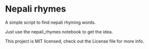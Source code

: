 # Nepali rhymes

A simple script to find nepali rhyming words.

Just use the nepali\_rhymes notebook to get the idea. 

This project is MIT licensed, check out the License file for more info.
